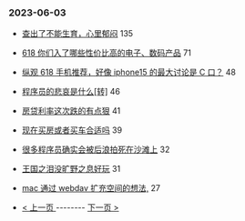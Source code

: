 ### 2023-06-03 
- [查出了不能生育，心里郁闷](https://www.v2ex.com/t/945348) 135
- [618 你们入了哪些性价比高的电子、数码产品](https://www.v2ex.com/t/945412) 71
- [纵观 618 手机推荐，好像 iphone15 的最大讨论是 C 口？](https://www.v2ex.com/t/945393) 48
- [程序员的悲哀是什么[转]](https://www.v2ex.com/t/945371) 46
- [房贷利率这次跌的有点狠](https://www.v2ex.com/t/945439) 41
- [现在买房或者买车合适吗](https://www.v2ex.com/t/945443) 39
- [很多程序员确实会被后浪拍死在沙滩上](https://www.v2ex.com/t/945390) 32
- [王国之泪没旷野之息好玩](https://www.v2ex.com/t/945458) 31
- [mac 通过 webdav 扩充空间的想法,](https://www.v2ex.com/t/945402) 27 

- [ < 上一页 ](https://github.com/able8/v2ex-hot-record/blob/master/2023-06-02.md) -------- [ 下一页 > ](https://github.com/able8/v2ex-hot-record/blob/master/2023-06-04.md)